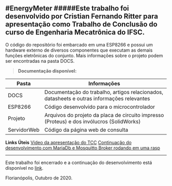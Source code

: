#EnergyMeter
#####Este trabalho foi desenvolvido por Cristian Fernando Ritter para apresentação como Trabalho de Conclusão do curso de Engenharia Mecatrônica do IFSC.
-----
O código do repositório foi embarcado em uma ESP8266 e possui um hardware externo de diversos componentes que executam as demais funções eletrônicas do conjunto.
Mais informações sobre o projeto podem ser encontradas na pasta DOCS.

>**Documentação disponível:**

| Pasta | Informações |
|-------|-------------|
| DOCS  | Documentação do trabalho, artigos relacionados, datasheets e outras informações relevantes |
| ESP8266  | Código desenvolvido para o microcontrolador |
| Projeto  | Arquivos do projeto da placa de circuito impresso (Proteus) e dos invólucros (SolidWorks)     |
| ServidorWeb  | Código da página web de consulta     |

**Links Úteis**
[Video da apresentação do TCC](https://drive.google.com/file/d/1ILbdENN5ZJW_IXzVvyy8BjTQIgMoMRp9/view?usp=sharing)
[Continuação do desenvolvimento com MariaDb e Mosquitto Broker rodando em uma rasp](projetomosquitto)


-----------
Este trabalho foi encerrado e a continuação do desenvolvimento está disponível no [link](projetomosquitto).

Florianópolis, Outubro de 2020.


[projetomosquitto]: https://github.com/cristianritter/ENERGY_METER_MOSQUITTO